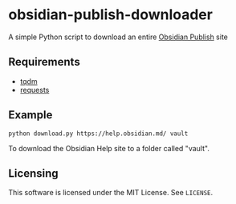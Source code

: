 # obsidian-publish-downloader

A simple Python script to download an entire [Obsidian Publish](https://obsidian.md/publish) site

## Requirements

- [tqdm](https://pypi.org/project/tqdm/)
- [requests](https://pypi.org/project/requests/)

## Example

```
python download.py https://help.obsidian.md/ vault
```

To download the Obsidian Help site to a folder called "vault".

## Licensing

This software is licensed under the MIT License. See `LICENSE`.
